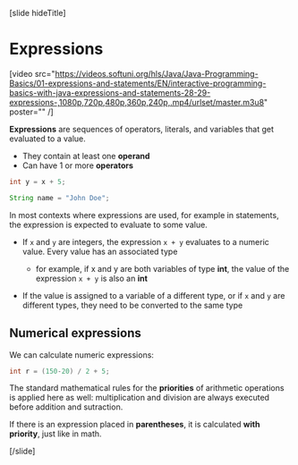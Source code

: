 [slide hideTitle]

# Expressions

[video src="https://videos.softuni.org/hls/Java/Java-Programming-Basics/01-expressions-and-statements/EN/interactive-programming-basics-with-java-expressions-and-statements-28-29-expressions-,1080p,720p,480p,360p,240p,.mp4/urlset/master.m3u8" poster="" /]

**Expressions** are sequences of operators, literals, and variables that get evaluated to a value.
  * They contain at least one **operand**
  * Can have 1 or more **operators**

```java
int y = x + 5;
```
```java
String name = "John Doe";
```
In most contexts where expressions are used, for example in statements, the expression is expected to evaluate to some value. 

* If `x` and `y` are integers, the expression `x + y` evaluates to a numeric value. Every value has an associated type

  * for example, if x and y are both variables of type **int**, the value of the expression `x + y` is also an **int**

* If the value is assigned to a variable of a different type, or if `x` and `y` are different types, they need to be converted to the same type

## Numerical expressions

We can calculate numeric expressions:

```java
int r = (150-20) / 2 + 5;
```

The standard mathematical rules for the **priorities** of arithmetic operations is applied here as well: multiplication and division are always executed before addition and sutraction. 

If there is an expression placed in **parentheses**, it is calculated **with priority**, just like in math.

[/slide]

